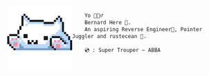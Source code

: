 <img align='left' src='typu.gif' width='150' />

```
    Yo 🙋🏽‍♂️
    Bernard Here 🎃. 
    An aspiring Reverse Engineer👾, Pointer Juggler and rustecean 🦀.

    💿 : Super Trouper ~ ABBA
```
